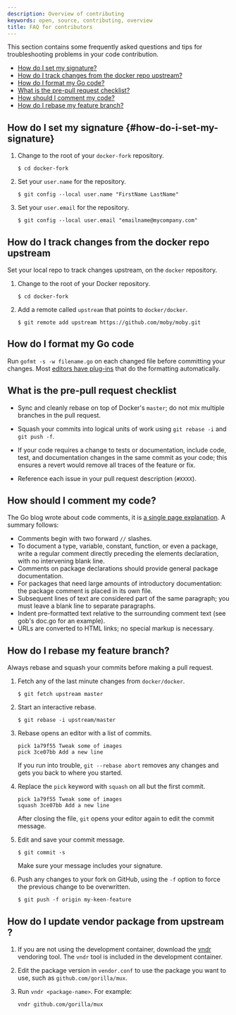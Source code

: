 ```yaml
---
description: Overview of contributing
keywords: open, source, contributing, overview
title: FAQ for contributors
---
```


This section contains some frequently asked questions and tips for
troubleshooting problems in your code contribution.

- [How do I set my signature?](FAQ.md#how-do-i-set-my-signature)
- [How do I track changes from the docker repo upstream?](FAQ.md#how-do-i-track-changes-from-the-docker-repo-upstream)
- [How do I format my Go code?](FAQ.md#how-do-i-format-my-go-code)
- [What is the pre-pull request checklist?](FAQ.md#what-is-the-pre-pull-request-checklist)
- [How should I comment my code?](FAQ.md#how-should-i-comment-my-code)
- [How do I rebase my feature branch?](FAQ.md#how-do-i-rebase-my-feature-branch)

## How do I set my signature {#how-do-i-set-my-signature}

1.  Change to the root of your `docker-fork` repository.

    ```
    $ cd docker-fork
    ```

2.  Set your `user.name` for the repository.

    ```
    $ git config --local user.name "FirstName LastName"
    ```

3.  Set your `user.email` for the repository.

    ```
    $ git config --local user.email "emailname@mycompany.com"
    ```

## How do I track changes from the docker repo upstream

Set your local repo to track changes upstream, on the `docker` repository.

1.  Change to the root of your Docker repository.

    ```
    $ cd docker-fork
    ```

2.  Add a remote called `upstream` that points to `docker/docker`.

    ```
    $ git remote add upstream https://github.com/moby/moby.git
    ```

## How do I format my Go code

Run `gofmt -s -w filename.go` on each changed file before committing your changes.
Most [editors have plug-ins](https://github.com/golang/go/wiki/IDEsAndTextEditorPlugins) that do the formatting automatically.

## What is the pre-pull request checklist

* Sync and cleanly rebase on top of Docker's `master`; do not mix multiple branches
  in the pull request.

* Squash your commits into logical units of work using
  `git rebase -i` and `git push -f`.

* If your code requires a change to tests or documentation, include code, test,
and documentation changes in the same commit as your code; this ensures a
revert would remove all traces of the feature or fix.

* Reference each issue in your pull request description (`#XXXX`).

## How should I comment my code?

The Go blog wrote about code comments, it is <a href="http://goo.gl/fXCRu"
target="_blank">a single page explanation</a>. A summary follows:

- Comments begin with two forward `//` slashes.
- To document a type, variable, constant, function, or even a package, write a
regular comment directly preceding the elements declaration, with no intervening blank
line.
- Comments on package declarations should provide general package documentation.
- For packages that need large amounts of introductory documentation: the
package comment is placed in its own file.
- Subsequent lines of text are considered part of the same paragraph; you must
leave a blank line to separate paragraphs.
-  Indent pre-formatted text relative to the surrounding comment text (see gob's doc.go for an example).
- URLs are converted to HTML links; no special markup is necessary.

## How do I rebase my feature branch?

Always rebase and squash your commits before making a pull request.

1.  Fetch any of the last minute changes from `docker/docker`.

    ```
    $ git fetch upstream master
    ```

3.  Start an interactive rebase.

    ```
    $ git rebase -i upstream/master
    ```

4.  Rebase opens an editor with a list of commits.

    ```
    pick 1a79f55 Tweak some of images
    pick 3ce07bb Add a new line
    ```

    If you run into trouble, `git --rebase abort` removes any changes and gets you
back to where you started.

4.  Replace the `pick` keyword with `squash` on all but the first commit.

    ```
    pick 1a79f55 Tweak some of images
    squash 3ce07bb Add a new line
    ````

    After closing the file, `git` opens your editor again to edit the commit
    message.

5.  Edit and save your commit message.

    ```
    $ git commit -s
    ```

    Make sure your message includes your signature.

8.  Push any changes to your fork on GitHub, using the `-f` option to
force the previous change to be overwritten.

    ```
    $ git push -f origin my-keen-feature
    ```

## How do I update vendor package from upstream ?

1.  If you are not using the development container, download the
    [vndr](https://github.com/LK4D4/vndr) vendoring tool. The `vndr`
    tool is included in the development container.
    
2.  Edit the package version in `vendor.conf` to use the package you want to use, such as
    `github.com/gorilla/mux`.
    
3.  Run `vndr <package-name>`. For example:

    ```bash
    vndr github.com/gorilla/mux
    ```
